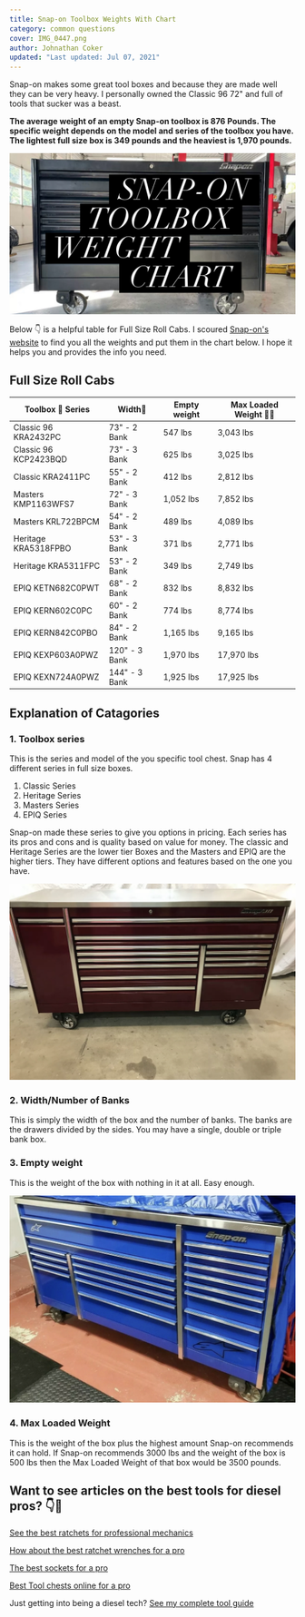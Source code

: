 ```yaml
---
title: Snap-on Toolbox Weights With Chart
category: common questions
cover: IMG_0447.png
author: Johnathan Coker
updated: "Last updated: Jul 07, 2021"
---
```


Snap-on makes some great tool boxes and because they are made well they can be very heavy. I personally owned the Classic 96 72" and full of tools that sucker was a beast.

**The average weight of an empty Snap-on toolbox is 876 Pounds. The specific weight depends on the model and series of the toolbox you have. The lightest full size box is 349 pounds and the heaviest is 1,970 pounds.**

![snap on](IMG_0447.png)

Below 👇 is a helpful table for Full Size Roll Cabs. I scoured [Snap-on's website](https://shop.snapon.com/categories/629047)
to find you all the weights and put them in the chart below. I hope it helps you and provides the info you need.

## Full Size Roll Cabs

| Toolbox 🧰 Series     | Width📏       | Empty weight | Max Loaded Weight 🏋️‍♂️ |
| --------------------- | ------------- | ------------ | -------------------- |
| Classic 96 KRA2432PC  | 73" - 2 Bank  | 547 lbs      | 3,043 lbs            |
| Classic 96 KCP2423BQD | 73" - 3 Bank  | 625 lbs      | 3,025 lbs            |
| Classic KRA2411PC     | 55" - 2 Bank  | 412 lbs      | 2,812 lbs            |
| Masters KMP1163WFS7   | 72" - 3 Bank  | 1,052 lbs    | 7,852 lbs            |
| Masters KRL722BPCM    | 54" - 2 Bank  | 489 lbs      | 4,089 lbs            |
| Heritage KRA5318FPBO  | 53" - 3 Bank  | 371 lbs      | 2,771 lbs            |
| Heritage KRA5311FPC   | 53" - 2 Bank  | 349 lbs      | 2,749 lbs            |
| EPIQ KETN682C0PWT     | 68" - 2 Bank  | 832 lbs      | 8,832 lbs            |
| EPIQ KERN602C0PC      | 60" - 2 Bank  | 774 lbs      | 8,774 lbs            |
| EPIQ KERN842C0PBO     | 84" - 2 Bank  | 1,165 lbs    | 9,165 lbs            |
| EPIQ KEXP603A0PWZ     | 120" - 3 Bank | 1,970 lbs    | 17,970 lbs           |
| EPIQ KEXN724A0PWZ     | 144" - 3 Bank | 1,925 lbs    | 17,925 lbs           |

## Explanation of Catagories

### 1. Toolbox series

This is the series and model of the you specific tool chest. Snap has 4 different series in full size boxes.

1. Classic Series
2. Heritage Series
3. Masters Series
4. EPIQ Series

Snap-on made these series to give you options in pricing. Each series has its pros and cons and is quality based on value for money. The classic and Heritage Series are the lower tier Boxes and the Masters and EPIQ are the higher tiers. They have different options and features based on the one you have.

![snap on 2](IMG_0445.jpg)

### 2. Width/Number of Banks

This is simply the width of the box and the number of banks. The banks are the drawers divided by the sides. You may have a single, double or triple bank box.

### 3. Empty weight

This is the weight of the box with nothing in it at all. Easy enough.

![snap on 3](IMG_0444.jpg)

### 4. Max Loaded Weight

This is the weight of the box plus the highest amount Snap-on recommends it can hold. If Snap-on recommends 3000 lbs and the weight of the box is 500 lbs then the Max Loaded Weight of that box would be 3500 pounds.

## Want to see articles on the best tools for diesel pros? 👇🔧

[See the best ratchets for professional mechanics](/the-best-ratchet-for-professional-mechanics/)

[How about the best ratchet wrenches for a pro](/best-rachet-wrench/)

[The best sockets for a pro](/the-best-sockets-for-professional-mechanics/)

[Best Tool chests online for a pro](/5-best-toolboxes-for-mechancis-under-2k/)

Just getting into being a diesel tech? [See my complete tool guide](/the-tool-guide-for-new-diesel-mechanics/)
